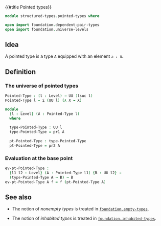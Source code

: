 {{#title  Pointed types}}

```agda
module structured-types.pointed-types where

open import foundation.dependent-pair-types
open import foundation.universe-levels
```

## Idea

A pointed type is a type `A` equipped with an element `a : A`.

## Definition

### The universe of pointed types

```agda
Pointed-Type : (l : Level) → UU (lsuc l)
Pointed-Type l = Σ (UU l) (λ X → X)

module _
  {l : Level} (A : Pointed-Type l)
  where
  
  type-Pointed-Type : UU l
  type-Pointed-Type = pr1 A
  
  pt-Pointed-Type : type-Pointed-Type
  pt-Pointed-Type = pr2 A
```

### Evaluation at the base point

```agda
ev-pt-Pointed-Type :
  {l1 l2 : Level} (A : Pointed-Type l1) {B : UU l2} →
  (type-Pointed-Type A → B) → B
ev-pt-Pointed-Type A f = f (pt-Pointed-Type A)
```

## See also

- The notion of *nonempty types* is treated in
  [`foundation.empty-types`](foundation.empty-types.html).

- The notion of *inhabited types* is treated in
  [`foundation.inhabited-types`](foundation.inhabited-types.html).

